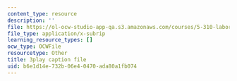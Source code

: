 ```yaml
---
content_type: resource
description: ''
file: https://ol-ocw-studio-app-qa.s3.amazonaws.com/courses/5-310-laboratory-chemistry-fall-2019/b6e1d14e732b06e40470ada80a1fb074_dgRLgf4oO2s.srt
file_type: application/x-subrip
learning_resource_types: []
ocw_type: OCWFile
resourcetype: Other
title: 3play caption file
uid: b6e1d14e-732b-06e4-0470-ada80a1fb074
---
```

